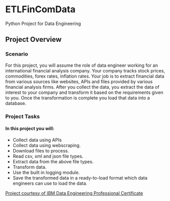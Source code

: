 # ETLFinComData
Python Project for Data Engineering

  <h2>Project Overview</h2>
    <h3>Scenario</h3>
      <p>For this project, you will assume the role of data engineer working for an international financial analysis company. Your company tracks stock prices, commodities, forex rates, inflation rates.  Your job is to extract financial data from various sources like websites, APIs and files provided by various financial analysis firms. After you collect the data, you extract the data of interest to your company and transform it based on the requirements given to you. Once the transformation is complete you load that data into a database.</p>

   <h3>Project Tasks</h3>
      <h4>In this project you will:</h4>
          <ul>
             <li>Collect data using APIs</li>
              <li>Collect data using webscraping.</li>
              <li>Download files to process.</li>    
              <li>Read csv, xml and json file types.</li>
              <li>Extract data from the above file types.</li>
              <li>Transform data.</li>
              <li>Use the built in logging module.</li>
              <li>Save the transformed data in a ready-to-load format which data engineers can use to load the data.</li>
          </ul>
   <p><a href="https://www.coursera.org/learn/python-project-for-data-engineering?specialization=ibm-data-engineer">Project courtesy of IBM Data Engineering Professional Certificate</a>
